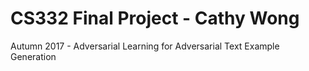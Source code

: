 # CS332 Final Project - Cathy Wong
Autumn 2017 - Adversarial Learning for Adversarial Text Example Generation